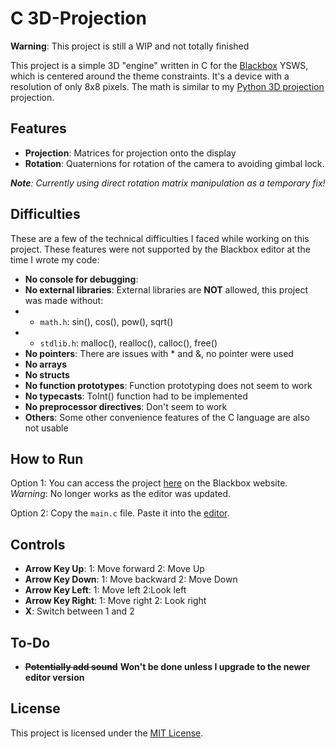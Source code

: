 # C 3D-Projection

**Warning**: This project is still a WIP and not totally finished

This project is a simple 3D "engine" written in C for the [Blackbox](https://blackbox.hackclub.com) YSWS, which is centered around the theme constraints. It's a device with a resolution of only 8x8 pixels. The math is similar to my [Python 3D projection](https://github.com/Illuminum2/pygame-3d-projection) projection. 

## Features

- **Projection**: Matrices for projection onto the display
- **Rotation**: Quaternions for rotation of the camera to avoiding gimbal lock.

_**Note**: Currently using direct rotation matrix manipulation as a temporary fix!_

## Difficulties

These are a few of the technical difficulties I faced while working on this project. These features were not supported by the Blackbox editor at the time I wrote my code:

- **No console for debugging**:
- **No external libraries**: External libraries are **NOT** allowed, this project was made without:
- - `math.h`: sin(), cos(), pow(), sqrt()
- - `stdlib.h`: malloc(), realloc(), calloc(), free()
- **No pointers**: There are issues with * and &, no pointer were used
- **No arrays**
- **No structs**
- **No function prototypes**: Function prototyping does not seem to work
- **No typecasts**: ToInt() function had to be implemented
- **No preprocessor directives**: Don't seem to work
- **Others**: Some other convenience features of the C language are also not usable

## How to Run

Option 1: You can access the project [here](https://blackbox.hackclub.com/editor/?code=2e5f68) on the Blackbox website.
*Warning*: No longer works as the editor was updated.

Option 2: Copy the `main.c` file. Paste it into the [editor](https://blackbox.hackclub.com/editor/).

## Controls

- **Arrow Key Up**: 1: Move forward 2: Move Up
- **Arrow Key Down**: 1: Move backward 2: Move Down
- **Arrow Key Left**: 1: Move left 2:Look left
- **Arrow Key Right**: 1: Move right 2: Look right
- **X**: Switch between 1 and 2

## To-Do

- **~~Potentially add sound~~** **Won't be done unless I upgrade to the newer editor version**

## License

This project is licensed under the [MIT License](LICENSE.md).
